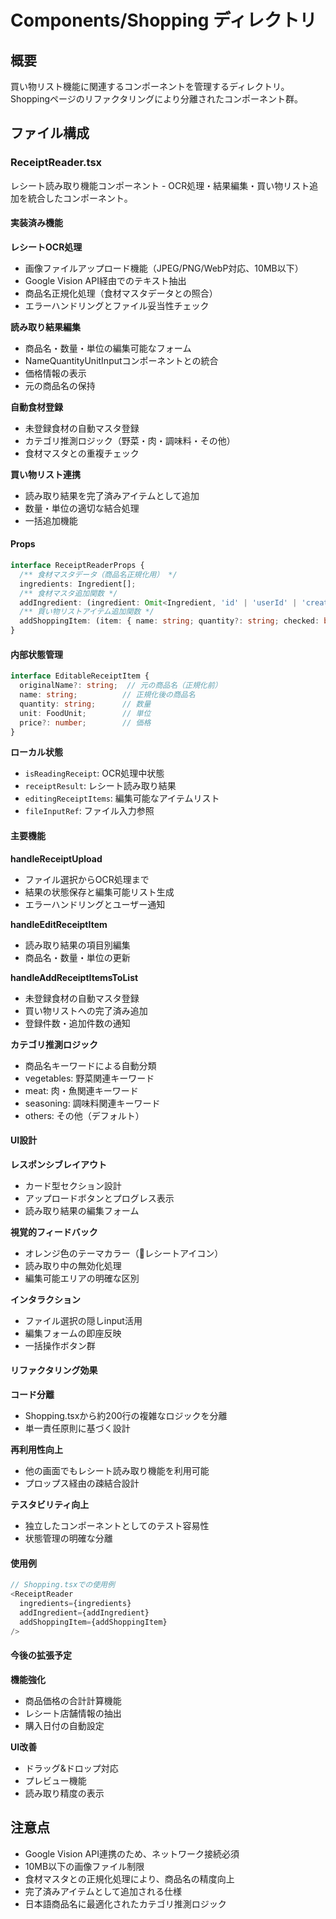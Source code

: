 # Components/Shopping ディレクトリ

## 概要
買い物リスト機能に関連するコンポーネントを管理するディレクトリ。Shoppingページのリファクタリングにより分離されたコンポーネント群。

## ファイル構成

### ReceiptReader.tsx
レシート読み取り機能コンポーネント - OCR処理・結果編集・買い物リスト追加を統合したコンポーネント。

#### 実装済み機能

**レシートOCR処理**
- 画像ファイルアップロード機能（JPEG/PNG/WebP対応、10MB以下）
- Google Vision API経由でのテキスト抽出
- 商品名正規化処理（食材マスタデータとの照合）
- エラーハンドリングとファイル妥当性チェック

**読み取り結果編集**
- 商品名・数量・単位の編集可能なフォーム
- NameQuantityUnitInputコンポーネントとの統合
- 価格情報の表示
- 元の商品名の保持

**自動食材登録**
- 未登録食材の自動マスタ登録
- カテゴリ推測ロジック（野菜・肉・調味料・その他）
- 食材マスタとの重複チェック

**買い物リスト連携**
- 読み取り結果を完了済みアイテムとして追加
- 数量・単位の適切な結合処理
- 一括追加機能

#### Props

```typescript
interface ReceiptReaderProps {
  /** 食材マスタデータ（商品名正規化用） */
  ingredients: Ingredient[];
  /** 食材マスタ追加関数 */
  addIngredient: (ingredient: Omit<Ingredient, 'id' | 'userId' | 'createdAt'>) => Promise<void>;
  /** 買い物リストアイテム追加関数 */
  addShoppingItem: (item: { name: string; quantity?: string; checked: boolean; added_from: string }) => Promise<void>;
}
```

#### 内部状態管理

```typescript
interface EditableReceiptItem {
  originalName?: string;  // 元の商品名（正規化前）
  name: string;          // 正規化後の商品名
  quantity: string;      // 数量
  unit: FoodUnit;        // 単位
  price?: number;        // 価格
}
```

**ローカル状態**
- `isReadingReceipt`: OCR処理中状態
- `receiptResult`: レシート読み取り結果
- `editingReceiptItems`: 編集可能なアイテムリスト
- `fileInputRef`: ファイル入力参照

#### 主要機能

**handleReceiptUpload**
- ファイル選択からOCR処理まで
- 結果の状態保存と編集可能リスト生成
- エラーハンドリングとユーザー通知

**handleEditReceiptItem**
- 読み取り結果の項目別編集
- 商品名・数量・単位の更新

**handleAddReceiptItemsToList**
- 未登録食材の自動マスタ登録
- 買い物リストへの完了済み追加
- 登録件数・追加件数の通知

**カテゴリ推測ロジック**
- 商品名キーワードによる自動分類
- vegetables: 野菜関連キーワード
- meat: 肉・魚関連キーワード
- seasoning: 調味料関連キーワード
- others: その他（デフォルト）

#### UI設計

**レスポンシブレイアウト**
- カード型セクション設計
- アップロードボタンとプログレス表示
- 読み取り結果の編集フォーム

**視覚的フィードバック**
- オレンジ色のテーマカラー（📄レシートアイコン）
- 読み取り中の無効化処理
- 編集可能エリアの明確な区別

**インタラクション**
- ファイル選択の隠しinput活用
- 編集フォームの即座反映
- 一括操作ボタン群

#### リファクタリング効果

**コード分離**
- Shopping.tsxから約200行の複雑なロジックを分離
- 単一責任原則に基づく設計

**再利用性向上**
- 他の画面でもレシート読み取り機能を利用可能
- プロップス経由の疎結合設計

**テスタビリティ向上**
- 独立したコンポーネントとしてのテスト容易性
- 状態管理の明確な分離

#### 使用例

```typescript
// Shopping.tsxでの使用例
<ReceiptReader
  ingredients={ingredients}
  addIngredient={addIngredient}
  addShoppingItem={addShoppingItem}
/>
```

#### 今後の拡張予定

**機能強化**
- 商品価格の合計計算機能
- レシート店舗情報の抽出
- 購入日付の自動設定

**UI改善**
- ドラッグ&ドロップ対応
- プレビュー機能
- 読み取り精度の表示

## 注意点
- Google Vision API連携のため、ネットワーク接続必須
- 10MB以下の画像ファイル制限
- 食材マスタとの正規化処理により、商品名の精度向上
- 完了済みアイテムとして追加される仕様
- 日本語商品名に最適化されたカテゴリ推測ロジック